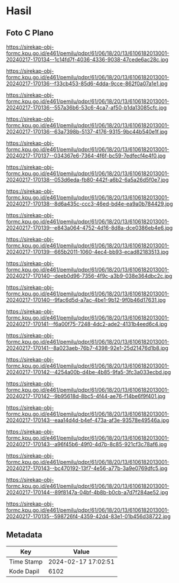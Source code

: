 # Hasil

## Foto C Plano

https://sirekap-obj-formc.kpu.go.id/e461/pemilu/pdpr/61/06/18/20/13/6106182013001-20240217-170134--1c14fd7f-4036-4336-9038-47cede6ac28c.jpg

https://sirekap-obj-formc.kpu.go.id/e461/pemilu/pdpr/61/06/18/20/13/6106182013001-20240217-170136--f33cb453-85d6-4dda-9cce-862f0a07a1e1.jpg

https://sirekap-obj-formc.kpu.go.id/e461/pemilu/pdpr/61/06/18/20/13/6106182013001-20240217-170136--557a36b6-53c6-4ca7-af50-b1da13085cfc.jpg

https://sirekap-obj-formc.kpu.go.id/e461/pemilu/pdpr/61/06/18/20/13/6106182013001-20240217-170136--63a7398b-5137-4176-9315-9bc44b540e1f.jpg

https://sirekap-obj-formc.kpu.go.id/e461/pemilu/pdpr/61/06/18/20/13/6106182013001-20240217-170137--034367e6-7364-4f6f-bc59-7edfecf4e4f0.jpg

https://sirekap-obj-formc.kpu.go.id/e461/pemilu/pdpr/61/06/18/20/13/6106182013001-20240217-170138--053d6eda-fb80-442f-a6b2-6a5a26d5f0e7.jpg

https://sirekap-obj-formc.kpu.go.id/e461/pemilu/pdpr/61/06/18/20/13/6106182013001-20240217-170138--8d6a435c-ccc3-46ed-bd4e-ea9a0b784429.jpg

https://sirekap-obj-formc.kpu.go.id/e461/pemilu/pdpr/61/06/18/20/13/6106182013001-20240217-170139--e843a064-4752-4d16-8d8a-dce0386eb4e6.jpg

https://sirekap-obj-formc.kpu.go.id/e461/pemilu/pdpr/61/06/18/20/13/6106182013001-20240217-170139--665b2011-1060-4ec4-bb93-ecad82183513.jpg

https://sirekap-obj-formc.kpu.go.id/e461/pemilu/pdpr/61/06/18/20/13/6106182013001-20240217-170140--deeb0d96-7356-4f9c-a3b9-038e364dbc2c.jpg

https://sirekap-obj-formc.kpu.go.id/e461/pemilu/pdpr/61/06/18/20/13/6106182013001-20240217-170140--9fac6d5d-a7ac-4be1-9b12-9f0b46d17631.jpg

https://sirekap-obj-formc.kpu.go.id/e461/pemilu/pdpr/61/06/18/20/13/6106182013001-20240217-170141--f6a00f75-7248-4dc2-ade2-4131b4eed6c4.jpg

https://sirekap-obj-formc.kpu.go.id/e461/pemilu/pdpr/61/06/18/20/13/6106182013001-20240217-170141--8a023aeb-76b7-4398-92e1-25d21476d1b8.jpg

https://sirekap-obj-formc.kpu.go.id/e461/pemilu/pdpr/61/06/18/20/13/6106182013001-20240217-170142--4254a00b-d4be-4b85-9fa5-3fc3a033ecbd.jpg

https://sirekap-obj-formc.kpu.go.id/e461/pemilu/pdpr/61/06/18/20/13/6106182013001-20240217-170142--9b95618d-8bc5-4f44-ae76-f14be6f9f401.jpg

https://sirekap-obj-formc.kpu.go.id/e461/pemilu/pdpr/61/06/18/20/13/6106182013001-20240217-170143--eaa14d4d-b4ef-473a-af3e-93578e49546a.jpg

https://sirekap-obj-formc.kpu.go.id/e461/pemilu/pdpr/61/06/18/20/13/6106182013001-20240217-170143--a96f45b6-49f0-4d7b-8c85-921cf3c78af6.jpg

https://sirekap-obj-formc.kpu.go.id/e461/pemilu/pdpr/61/06/18/20/13/6106182013001-20240217-170143--bc470192-13f7-4e56-a77b-3a9e0769dfc5.jpg

https://sirekap-obj-formc.kpu.go.id/e461/pemilu/pdpr/61/06/18/20/13/6106182013001-20240217-170144--89f8147a-04bf-4b8b-b0cb-a7d7f284ae52.jpg

https://sirekap-obj-formc.kpu.go.id/e461/pemilu/pdpr/61/06/18/20/13/6106182013001-20240217-170135--598726f4-4359-42d4-83e1-01b456d38722.jpg


## Metadata

| Key        | Value               |
| ---------- | ------------------- |
| Time Stamp | 2024-02-17 17:02:51 |
| Kode Dapil | 6102                |



